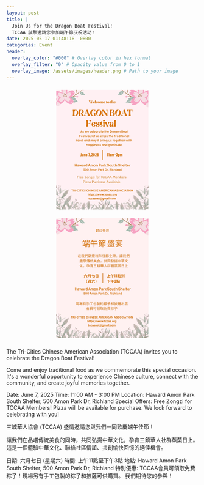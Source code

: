 ```yaml
---
layout: post
title: |
  Join Us for the Dragon Boat Festival!
  TCCAA 誠摯邀請您參加端午節庆祝活动！
date: 2025-05-17 01:48:18 -0800
categories: Event
header:
  overlay_color: "#000" # Overlay color in hex format
  overlay_filter: "0" # Opacity value from 0 to 1
  overlay_image: /assets/images/header.png # Path to your image
---
```


<div style="text-align: center;">
  <img src="/assets/images/events/2025_DuanWu_En.JPG" alt="Dragon Boat Festival Flyer - English" style="display: inline-block; margin: 10px; width: 400px; height: auto; max-width: 48%;">
  <img src="/assets/images/events/2025_DuanWu_Zh.JPG" alt="端午節盛宴傳單 - 中文" style="display: inline-block; margin: 10px; width: 400px; height: auto; max-width: 48%;">
</div>

The Tri-Cities Chinese American Association (TCCAA) invites you to celebrate the Dragon Boat Festival!

Come and enjoy traditional food as we commemorate this special occasion. It's a wonderful opportunity to experience Chinese culture, connect with the community, and create joyful memories together.

Date: June 7, 2025
Time: 11:00 AM - 3:00 PM
Location: Haward Amon Park South Shelter, 500 Amon Park Dr, Richland
Special Offers: Free Zongzi for TCCAA Members! Pizza will be available for purchase.
We look forward to celebrating with you!

三城華人協會 (TCCAA) 盛情邀請您與我們一同歡慶端午佳節！

讓我們在品嚐傳統美食的同時，共同弘揚中華文化，孕育三鎮華人社群蒸蒸日上。這是一個體驗中華文化、聯絡社區情誼、共創愉快回憶的絕佳機會。

日期: 六月七日 (星期六)
時間: 上午11點至下午3點
地點: Haward Amon Park South Shelter, 500 Amon Park Dr, Richland
特別優惠: TCCAA會員可領取免費粽子！現場另有手工包製的粽子和披薩可供購買。
我們期待您的参與！
